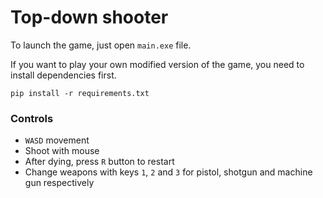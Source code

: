 # Top-down shooter
To launch the game, just open `main.exe` file.

If you want to play your own modified version of the game, you need to install dependencies first.
```
pip install -r requirements.txt
```

### Controls
- `WASD` movement
- Shoot with mouse
- After dying, press `R` button to restart
- Change weapons with keys `1`, `2` and `3` for pistol, shotgun and machine gun respectively
